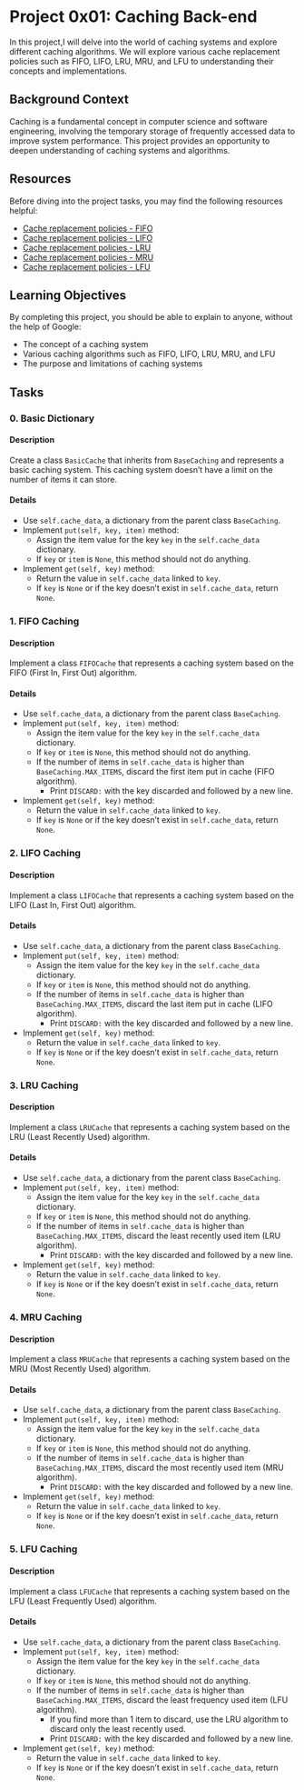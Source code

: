 # Project 0x01: Caching Back-end

In this project,I will delve into the world of caching systems and explore different caching algorithms. 
We will explore various cache replacement policies such as FIFO, LIFO, LRU, MRU, and LFU to understanding 
their concepts and implementations.

## Background Context

Caching is a fundamental concept in computer science and software engineering, involving the temporary 
storage of frequently accessed data to improve system performance. This project provides an opportunity 
to deepen understanding of caching systems and algorithms.

## Resources

Before diving into the project tasks, you may find the following resources helpful:

- [Cache replacement policies - FIFO](https://en.wikipedia.org/wiki/Cache_replacement_policies#First_In_First_Out_(FIFO))
- [Cache replacement policies - LIFO](https://en.wikipedia.org/wiki/Cache_replacement_policies#Last_In_First_Out_(LIFO))
- [Cache replacement policies - LRU](https://en.wikipedia.org/wiki/Cache_replacement_policies#Least_Recently_Used_(LRU))
- [Cache replacement policies - MRU](https://en.wikipedia.org/wiki/Cache_replacement_policies#Most_Recently_Used_(MRU))
- [Cache replacement policies - LFU](https://en.wikipedia.org/wiki/Cache_replacement_policies#Least-Frequently_Used_(LFU))

## Learning Objectives

By completing this project, you should be able to explain to anyone, without the help of Google:

- The concept of a caching system
- Various caching algorithms such as FIFO, LIFO, LRU, MRU, and LFU
- The purpose and limitations of caching systems


## Tasks

### 0. Basic Dictionary

#### Description

Create a class `BasicCache` that inherits from `BaseCaching` and represents a basic caching system. 
This caching system doesn’t have a limit on the number of items it can store.

#### Details

- Use `self.cache_data`, a dictionary from the parent class `BaseCaching`.
- Implement `put(self, key, item)` method:
  - Assign the item value for the key `key` in the `self.cache_data` dictionary.
  - If `key` or `item` is `None`, this method should not do anything.
- Implement `get(self, key)` method:
  - Return the value in `self.cache_data` linked to `key`.
  - If `key` is `None` or if the key doesn’t exist in `self.cache_data`, return `None`.

### 1. FIFO Caching

#### Description

Implement a class `FIFOCache` that represents a caching system based on the FIFO (First In, First Out) algorithm.

#### Details

- Use `self.cache_data`, a dictionary from the parent class `BaseCaching`.
- Implement `put(self, key, item)` method:
  - Assign the item value for the key `key` in the `self.cache_data` dictionary.
  - If `key` or `item` is `None`, this method should not do anything.
  - If the number of items in `self.cache_data` is higher than `BaseCaching.MAX_ITEMS`, discard the first item put in cache (FIFO algorithm).
    - Print `DISCARD:` with the key discarded and followed by a new line.
- Implement `get(self, key)` method:
  - Return the value in `self.cache_data` linked to `key`.
  - If `key` is `None` or if the key doesn’t exist in `self.cache_data`, return `None`.

### 2. LIFO Caching

#### Description

Implement a class `LIFOCache` that represents a caching system based on the LIFO (Last In, First Out) algorithm.

#### Details

- Use `self.cache_data`, a dictionary from the parent class `BaseCaching`.
- Implement `put(self, key, item)` method:
  - Assign the item value for the key `key` in the `self.cache_data` dictionary.
  - If `key` or `item` is `None`, this method should not do anything.
  - If the number of items in `self.cache_data` is higher than `BaseCaching.MAX_ITEMS`, discard the last item put in cache (LIFO algorithm).
    - Print `DISCARD:` with the key discarded and followed by a new line.
- Implement `get(self, key)` method:
  - Return the value in `self.cache_data` linked to `key`.
  - If `key` is `None` or if the key doesn’t exist in `self.cache_data`, return `None`.

### 3. LRU Caching

#### Description

Implement a class `LRUCache` that represents a caching system based on the LRU (Least Recently Used) algorithm.

#### Details

- Use `self.cache_data`, a dictionary from the parent class `BaseCaching`.
- Implement `put(self, key, item)` method:
  - Assign the item value for the key `key` in the `self.cache_data` dictionary.
  - If `key` or `item` is `None`, this method should not do anything.
  - If the number of items in `self.cache_data` is higher than `BaseCaching.MAX_ITEMS`, discard the least recently used item (LRU algorithm).
    - Print `DISCARD:` with the key discarded and followed by a new line.
- Implement `get(self, key)` method:
  - Return the value in `self.cache_data` linked to `key`.
  - If `key` is `None` or if the key doesn’t exist in `self.cache_data`, return `None`.

### 4. MRU Caching

#### Description

Implement a class `MRUCache` that represents a caching system based on the MRU (Most Recently Used) algorithm.

#### Details

- Use `self.cache_data`, a dictionary from the parent class `BaseCaching`.
- Implement `put(self, key, item)` method:
  - Assign the item value for the key `key` in the `self.cache_data` dictionary.
  - If `key` or `item` is `None`, this method should not do anything.
  - If the number of items in `self.cache_data` is higher than `BaseCaching.MAX_ITEMS`, discard the most recently used item (MRU algorithm).
    - Print `DISCARD:` with the key discarded and followed by a new line.
- Implement `get(self, key)` method:
  - Return the value in `self.cache_data` linked to `key`.
  - If `key` is `None` or if the key doesn’t exist in `self.cache_data`, return `None`.

### 5. LFU Caching

#### Description

Implement a class `LFUCache` that represents a caching system based on the LFU (Least Frequently Used) algorithm.

#### Details

- Use `self.cache_data`, a dictionary from the parent class `BaseCaching`.
- Implement `put(self, key, item)` method:
  - Assign the item value for the key `key` in the `self.cache_data` dictionary.
  - If `key` or `item` is `None`, this method should not do anything.
  - If the number of items in `self.cache_data` is higher than `BaseCaching.MAX_ITEMS`, discard the least frequency used item (LFU algorithm).
    - If you find more than 1 item to discard, use the LRU algorithm to discard only the least recently used.
    - Print `DISCARD:` with the key discarded and followed by a new line.
- Implement `get(self, key)` method:
  - Return the value in `self.cache_data` linked to `key`.
  - If `key` is `None` or if the key doesn’t exist in `self.cache_data`, return `None`.


